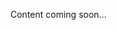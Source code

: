 <!--<meta>
{
    "title":"Overview",
    "description":"Learn more about storage at Packet",
    "date": "09/20/2019",
    "tag":["Storage"]
}
</meta>-->
Content coming soon...
